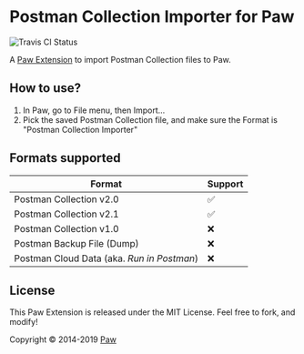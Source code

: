 # Postman Collection Importer for Paw

![Travis CI Status](https://travis-ci.org/luckymarmot/Paw-PostmanCollectionV2Importer.svg?branch=master)

A [Paw Extension](https://paw.cloud/extensions) to import Postman Collection files to Paw.

## How to use?

1. In Paw, go to File menu, then Import...
2. Pick the saved Postman Collection file, and make sure the Format is "Postman Collection Importer"

## Formats supported

| Format | Support |
| ------ | ------- |
| Postman Collection v2.0 | ✅ |
| Postman Collection v2.1 | ✅ |
| Postman Collection v1.0 | ❌|
| Postman Backup File (Dump) | ❌|
| Postman Cloud Data (aka. *Run in Postman*) | ❌|

## License

This Paw Extension is released under the MIT License. Feel free to fork, and modify!

Copyright © 2014-2019 [Paw](https://paw.cloud)
